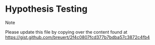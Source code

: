 # Hypothesis Testing

> [!NOTE]
> Please update this file by copying over the content found at https://gist.github.com/breuert/2f4c0807fcd377b7bdba57c3872c4fb4
